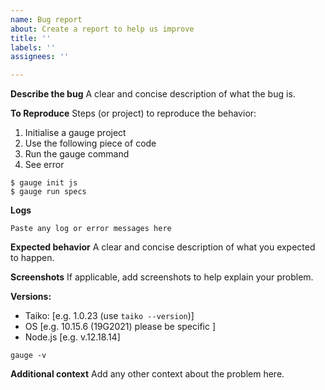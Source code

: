 ```yaml
---
name: Bug report
about: Create a report to help us improve
title: ''
labels: ''
assignees: ''

---
```


**Describe the bug**
A clear and concise description of what the bug is.

**To Reproduce**
Steps (or project) to reproduce the behavior:
1. Initialise a gauge project
2. Use the following piece of code
3. Run the gauge command
5. See error

```
$ gauge init js
$ gauge run specs
```

**Logs**

```
Paste any log or error messages here
```

**Expected behavior**
A clear and concise description of what you expected to happen.

**Screenshots**
If applicable, add screenshots to help explain your problem.

<!--- please complete the following information -->
**Versions:**
 - Taiko: [e.g. 1.0.23 (use `taiko --version`)]
 - OS [e.g. 10.15.6 (19G2021) please be specific ]
 - Node.js [e.g. v.12.18.14]


<!--- If you are using Gauge please paste the output of "gauge -v"  -->
```
gauge -v
```


**Additional context**
Add any other context about the problem here.

